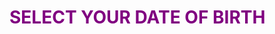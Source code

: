 <!DOCTYPE html>
<html>
<body>

<h1 style="color:Purple;">SELECT YOUR DATE OF BIRTH</h1>

</body>
</html>











